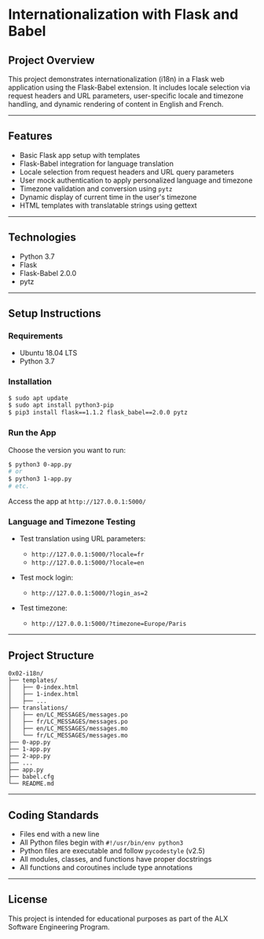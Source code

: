 # Internationalization with Flask and Babel

## Project Overview

This project demonstrates internationalization (i18n) in a Flask web application using the Flask-Babel extension. It includes locale selection via request headers and URL parameters, user-specific locale and timezone handling, and dynamic rendering of content in English and French.

---

## Features

* Basic Flask app setup with templates
* Flask-Babel integration for language translation
* Locale selection from request headers and URL query parameters
* User mock authentication to apply personalized language and timezone
* Timezone validation and conversion using `pytz`
* Dynamic display of current time in the user's timezone
* HTML templates with translatable strings using gettext

---

## Technologies

* Python 3.7
* Flask
* Flask-Babel 2.0.0
* pytz

---

## Setup Instructions

### Requirements

* Ubuntu 18.04 LTS
* Python 3.7

### Installation

```bash
$ sudo apt update
$ sudo apt install python3-pip
$ pip3 install flask==1.1.2 flask_babel==2.0.0 pytz
```

### Run the App

Choose the version you want to run:

```bash
$ python3 0-app.py
# or
$ python3 1-app.py
# etc.
```

Access the app at `http://127.0.0.1:5000/`

### Language and Timezone Testing

* Test translation using URL parameters:

  * `http://127.0.0.1:5000/?locale=fr`
  * `http://127.0.0.1:5000/?locale=en`

* Test mock login:

  * `http://127.0.0.1:5000/?login_as=2`

* Test timezone:

  * `http://127.0.0.1:5000/?timezone=Europe/Paris`

---

## Project Structure

```
0x02-i18n/
├── templates/
│   ├── 0-index.html
│   ├── 1-index.html
│   ├── ...
├── translations/
│   ├── en/LC_MESSAGES/messages.po
│   ├── fr/LC_MESSAGES/messages.po
│   ├── en/LC_MESSAGES/messages.mo
│   └── fr/LC_MESSAGES/messages.mo
├── 0-app.py
├── 1-app.py
├── 2-app.py
├── ...
├── app.py
├── babel.cfg
└── README.md
```

---

## Coding Standards

* Files end with a new line
* All Python files begin with `#!/usr/bin/env python3`
* Python files are executable and follow `pycodestyle` (v2.5)
* All modules, classes, and functions have proper docstrings
* All functions and coroutines include type annotations

---

## License

This project is intended for educational purposes as part of the ALX Software Engineering Program.
